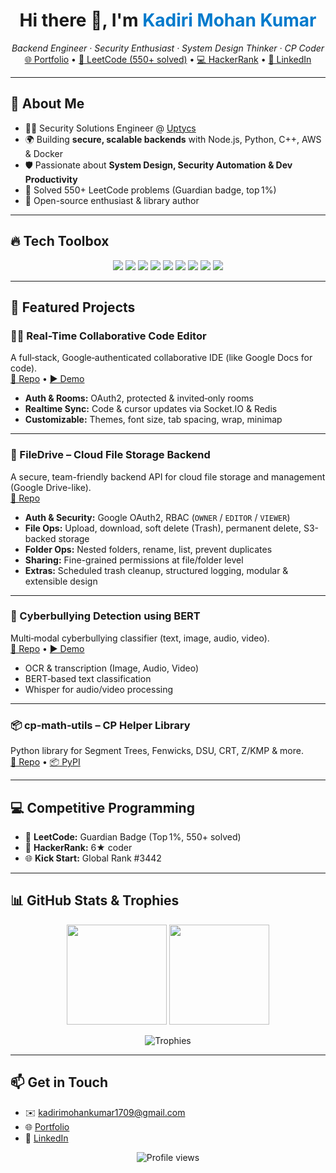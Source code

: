 <h1 align="center">Hi there 👋, I'm <span style="color:#007acc;">Kadiri Mohan Kumar</span></h1>

<p align="center">
  <em>Backend Engineer · Security Enthusiast · System Design Thinker · CP Coder</em><br/>
  <a href="https://mohankumarkadiri.vercel.app" target="_blank">🌐 Portfolio</a> •
  <a href="https://leetcode.com/u/mohankumarkadiri/" target="_blank">🧩 LeetCode (550+ solved)</a> •
  <a href="https://www.hackerrank.com/profile/mohankumarkadiri" target="_blank">💻 HackerRank</a> •
  <a href="https://www.linkedin.com/in/mohankumarkadiri/" target="_blank">🔗 LinkedIn</a>
</p>

---

## 🧠 About Me

- 🧑‍💻 Security Solutions Engineer @ [Uptycs](https://www.uptycs.com)  
- 🌍 Building **secure, scalable backends** with Node.js, Python, C++, AWS & Docker  
- 🛡️ Passionate about **System Design, Security Automation & Dev Productivity**  
- 🧩 Solved 550+ LeetCode problems (Guardian badge, top 1%)  
- 🚀 Open-source enthusiast & library author  

---

## 🔥 Tech Toolbox

<p align="center">
  <img src="https://img.shields.io/badge/-Python-3776AB?logo=python&logoColor=white" />
  <img src="https://img.shields.io/badge/-C++-00599C?logo=c%2B%2B&logoColor=white" />
  <img src="https://img.shields.io/badge/-Node.js-339933?logo=nodedotjs&logoColor=white" />
  <img src="https://img.shields.io/badge/-JavaScript-F7DF1E?logo=javascript&logoColor=black" />
  <img src="https://img.shields.io/badge/-Docker-2496ED?logo=docker&logoColor=white" />
  <img src="https://img.shields.io/badge/-MongoDB-47A248?logo=mongodb&logoColor=white" />
  <img src="https://img.shields.io/badge/-PostgreSQL-4169E1?logo=postgresql&logoColor=white" />
  <img src="https://img.shields.io/badge/-Redis-DC382D?logo=redis&logoColor=white" />
  <img src="https://img.shields.io/badge/-AWS-232F3E?logo=amazon-aws&logoColor=white" />
</p>

---

## 🚀 Featured Projects

### 🧑‍💻 Real-Time Collaborative Code Editor  
A full‑stack, Google‑authenticated collaborative IDE (like Google Docs for code).  
[🔗 Repo](https://github.com/mohankumarkadiri/collab-code-editor) • [▶️ Demo](demo/demo.mp4)

- **Auth & Rooms:** OAuth2, protected & invited‑only rooms  
- **Realtime Sync:** Code & cursor updates via Socket.IO & Redis  
- **Customizable:** Themes, font size, tab spacing, wrap, minimap  

---

### 📂 FileDrive – Cloud File Storage Backend  
A secure, team-friendly backend API for cloud file storage and management (Google Drive-like).  
[🔗 Repo](https://github.com/mohankumarkadiri/File-Drive)

- **Auth & Security:** Google OAuth2, RBAC (`OWNER` / `EDITOR` / `VIEWER`)  
- **File Ops:** Upload, download, soft delete (Trash), permanent delete, S3-backed storage  
- **Folder Ops:** Nested folders, rename, list, prevent duplicates  
- **Sharing:** Fine-grained permissions at file/folder level  
- **Extras:** Scheduled trash cleanup, structured logging, modular & extensible design  

---

### 🤖 Cyberbullying Detection using BERT  
Multi‑modal cyberbullying classifier (text, image, audio, video).  
[🔗 Repo](https://github.com/kadirikumar-uptycs/Cyberbullying_Classification) • [▶️ Demo](https://github.com/kadirikumar-uptycs/Cyberbullying_Classification/blob/main/result.mp4)

- OCR & transcription (Image, Audio, Video)  
- BERT‑based text classification  
- Whisper for audio/video processing  

---

### 📦 cp‑math‑utils – CP Helper Library  
Python library for Segment Trees, Fenwicks, DSU, CRT, Z/KMP & more.  
[🔗 Repo](https://github.com/mohankumarkadiri/cp-math-utils) • [📦 PyPI](https://pypi.org/project/cp-math-utils/)

---

## 💻 Competitive Programming

- 🥇 **LeetCode:** Guardian Badge (Top 1%, 550+ solved)  
- 🧠 **HackerRank:** 6★ coder  
- 🌐 **Kick Start:** Global Rank #3442  

---

## 📊 GitHub Stats & Trophies

<p align="center">
  <img src="https://github-readme-stats.vercel.app/api?username=mohankumarkadiri&show_icons=true&theme=tokyonight&hide=issues&count_private=true" height="160" />
  <img src="https://github-readme-streak-stats.herokuapp.com/?user=mohankumarkadiri&theme=tokyonight" height="160" />
</p>

<p align="center">
  <img src="https://github-profile-trophy.vercel.app/?username=mohankumarkadiri&theme=flat&no-frame=true" alt="Trophies" />
</p>

---

## 📫 Get in Touch

- ✉️ [kadirimohankumar1709@gmail.com](mailto:kadirimohankumar1709@gmail.com)  
- 🌐 [Portfolio](https://mohankumarkadiri.vercel.app)  
- 🔗 [LinkedIn](https://www.linkedin.com/in/mohankumarkadiri/)

<p align="center">
  <img src="https://komarev.com/ghpvc/?username=mohankumarkadiri&color=blue&style=flat" alt="Profile views" />
</p>
